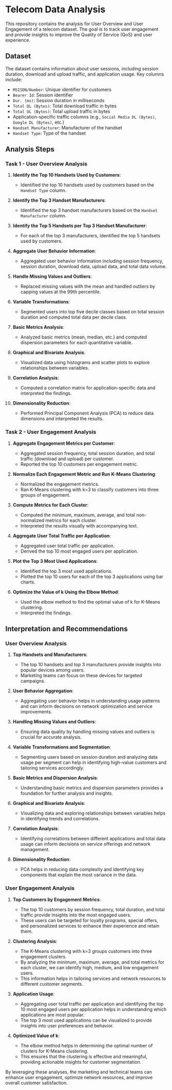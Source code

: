 # Telecom Data Analysis

This repository contains the analysis for User Overview and User Engagement of a telecom dataset. The goal is to track user engagement and provide insights to improve the Quality of Service (QoS) and user experience.

## Dataset

The dataset contains information about user sessions, including session duration, download and upload traffic, and application usage. Key columns include:
- `MSISDN/Number`: Unique identifier for customers
- `Bearer Id`: Session identifier
- `Dur. (ms)`: Session duration in milliseconds
- `Total DL (Bytes)`: Total download traffic in bytes
- `Total UL (Bytes)`: Total upload traffic in bytes
- Application-specific traffic columns (e.g., `Social Media DL (Bytes)`, `Google DL (Bytes)`, etc.)
- `Handset Manufacturer`: Manufacturer of the handset
- `Handset Type`: Type of the handset

## Analysis Steps

### Task 1 - User Overview Analysis

1. **Identify the Top 10 Handsets Used by Customers**:
   - Identified the top 10 handsets used by customers based on the `Handset Type` column.

2. **Identify the Top 3 Handset Manufacturers**:
   - Identified the top 3 handset manufacturers based on the `Handset Manufacturer` column.

3. **Identify the Top 5 Handsets per Top 3 Handset Manufacturer**:
   - For each of the top 3 manufacturers, identified the top 5 handsets used by customers.

4. **Aggregate User Behavior Information**:
   - Aggregated user behavior information including session frequency, session duration, download data, upload data, and total data volume.

5. **Handle Missing Values and Outliers**:
   - Replaced missing values with the mean and handled outliers by capping values at the 99th percentile.

6. **Variable Transformations**:
   - Segmented users into top five decile classes based on total session duration and computed total data per decile class.

7. **Basic Metrics Analysis**:
   - Analyzed basic metrics (mean, median, etc.) and computed dispersion parameters for each quantitative variable.

8. **Graphical and Bivariate Analysis**:
   - Visualized data using histograms and scatter plots to explore relationships between variables.

9. **Correlation Analysis**:
   - Computed a correlation matrix for application-specific data and interpreted the findings.

10. **Dimensionality Reduction**:
    - Performed Principal Component Analysis (PCA) to reduce data dimensions and interpreted the results.

### Task 2 - User Engagement Analysis

1. **Aggregate Engagement Metrics per Customer**:
   - Aggregated session frequency, total session duration, and total traffic (download and upload) per customer.
   - Reported the top 10 customers per engagement metric.

2. **Normalize Each Engagement Metric and Run K-Means Clustering**:
   - Normalized the engagement metrics.
   - Ran K-Means clustering with k=3 to classify customers into three groups of engagement.

3. **Compute Metrics for Each Cluster**:
   - Computed the minimum, maximum, average, and total non-normalized metrics for each cluster.
   - Interpreted the results visually with accompanying text.

4. **Aggregate User Total Traffic per Application**:
   - Aggregated user total traffic per application.
   - Derived the top 10 most engaged users per application.

5. **Plot the Top 3 Most Used Applications**:
   - Identified the top 3 most used applications.
   - Plotted the top 10 users for each of the top 3 applications using bar charts.

6. **Optimize the Value of k Using the Elbow Method**:
   - Used the elbow method to find the optimal value of k for K-Means clustering.
   - Interpreted the findings.

## Interpretation and Recommendations

### User Overview Analysis

1. **Top Handsets and Manufacturers**:
   - The top 10 handsets and top 3 manufacturers provide insights into popular devices among users.
   - Marketing teams can focus on these devices for targeted campaigns.

2. **User Behavior Aggregation**:
   - Aggregating user behavior helps in understanding usage patterns and can inform decisions on network optimization and service improvements.

3. **Handling Missing Values and Outliers**:
   - Ensuring data quality by handling missing values and outliers is crucial for accurate analysis.

4. **Variable Transformations and Segmentation**:
   - Segmenting users based on session duration and analyzing data usage per segment can help in identifying high-value customers and tailoring services accordingly.

5. **Basic Metrics and Dispersion Analysis**:
   - Understanding basic metrics and dispersion parameters provides a foundation for further analysis and insights.

6. **Graphical and Bivariate Analysis**:
   - Visualizing data and exploring relationships between variables helps in identifying trends and correlations.

7. **Correlation Analysis**:
   - Identifying correlations between different applications and total data usage can inform decisions on service offerings and network management.

8. **Dimensionality Reduction**:
   - PCA helps in reducing data complexity and identifying key components that explain the most variance in the data.

### User Engagement Analysis

1. **Top Customers by Engagement Metrics**:
   - The top 10 customers by session frequency, total duration, and total traffic provide insights into the most engaged users.
   - These users can be targeted for loyalty programs, special offers, and personalized services to enhance their experience and retain them.

2. **Clustering Analysis**:
   - The K-Means clustering with k=3 groups customers into three engagement clusters.
   - By analyzing the minimum, maximum, average, and total metrics for each cluster, we can identify high, medium, and low engagement users.
   - This information helps in tailoring services and network resources to different customer segments.

3. **Application Usage**:
   - Aggregating user total traffic per application and identifying the top 10 most engaged users per application helps in understanding which applications are most popular.
   - The top 3 most used applications can be visualized to provide insights into user preferences and behavior.

4. **Optimized Value of k**:
   - The elbow method helps in determining the optimal number of clusters for K-Means clustering.
   - This ensures that the clustering is effective and meaningful, providing actionable insights for customer segmentation.

By leveraging these analyses, the marketing and technical teams can enhance user engagement, optimize network resources, and improve overall customer satisfaction.

